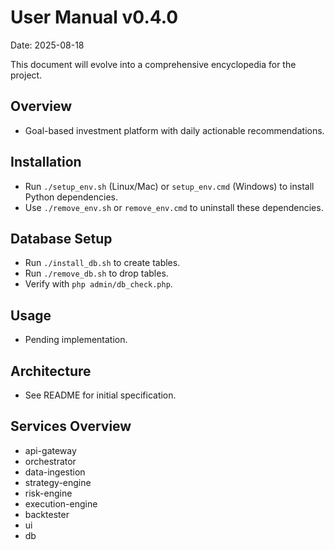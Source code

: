 # User Manual v0.4.0

Date: 2025-08-18

This document will evolve into a comprehensive encyclopedia for the project.

## Overview
- Goal-based investment platform with daily actionable recommendations.

## Installation
- Run `./setup_env.sh` (Linux/Mac) or `setup_env.cmd` (Windows) to install Python dependencies.
- Use `./remove_env.sh` or `remove_env.cmd` to uninstall these dependencies.

## Database Setup
- Run `./install_db.sh` to create tables.
- Run `./remove_db.sh` to drop tables.
- Verify with `php admin/db_check.php`.

## Usage
- Pending implementation.

## Architecture
- See README for initial specification.


## Services Overview
- api-gateway
- orchestrator
- data-ingestion
- strategy-engine
- risk-engine
- execution-engine
- backtester
- ui
- db
